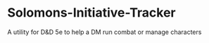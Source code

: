 # Solomons-Initiative-Tracker
A utility for D&amp;D 5e to help a DM run combat or manage characters
